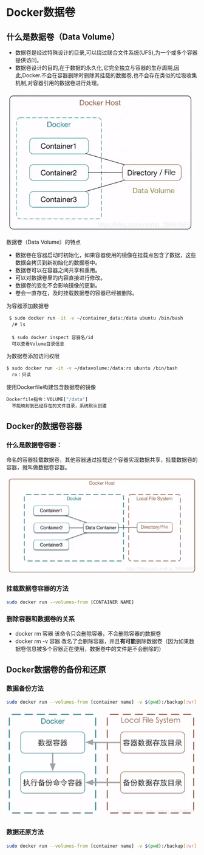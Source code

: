 # Docker数据卷

## 什么是数据卷（Data Volume）

- 数据卷是经过特殊设计的目录,可以绕过联合文件系统(UFS),为一个或多个容器提供访问。
- 数据卷设计的目的,在于数据的永久化,它完全独立与容器的生存周期,因此,Docker.不会在容器删除时删除其挂载的数据卷,也不会存在类似的垃圾收集机制,对容器引用的数据卷进行处理。

![Alt](.\img\20190802111712300.png)

数据卷（Data Volume）的特点

- 数据卷在容器启动时初始化，如果容器使用的镜像在挂载点包含了数据，这些数据会拷贝到新初始化的数据卷中。
- 数据卷可以在容器之间共享和重用。
- 可以对数据卷里的内容直接进行修改。
- 数据卷的变化不会影响镜像的更新。
- 卷会一直存在，及时挂载数据卷的容器已经被删除。

为容器添加数据卷

```bash
 $ sudo docker run -it -v ~/container_data:/data ubuntu /bin/bash
  /# ls

  $ sudo docker inspect 容器名/id
  可以查看Volume目录信息
```

为数据卷添加访问权限

```bash
$ sudo docker run -it -v ~/datavolume:/data:ro ubuntu /bin/bash
  ro：只读
```

使用Dockerfile构建包含数据卷的镜像

```bash
Dockerfile指令：VOLUME["/data"]
  不能映射到已经存在的文件目录，系统默认创建
```

## Docker的数据卷容器

### 什么是数据卷容器：

​	命名的容器挂载数据卷，其他容器通过挂载这个容器实现数据共享，挂载数据卷的容器，就叫做数据卷容器。

![Alt](.\img\20190802115901717.png)

### 挂载数据卷容器的方法

```bash
sudo docker run --volumes-from [CONTAINER NAME]
```

### 删除容器和数据卷的关系

- docker rm 容器    该命令只会删除容器，不会删除容器的数据卷
- docker rm -v  容器  改名了会删除容器，并且**有可能**删除数据卷（因为如果数据卷信息被多个容器正在使用，数据卷中的文件是不会删除的）

## Docker数据卷的备份和还原

### 数据备份方法

```bash
sudo docker run --volumes-from [container name] -v $(pwd):/backup[:wr] ubuntu tar cvf /backup/backup.tar [container data volume]
```

![Alt](.\img\2019080212104349.png)

### 数据还原方法

```bash
sudo docker run --volumes-from [container name] -v $(pwd):/backup[:wr] ubuntu tar xvf /backup/backup.tar [container data volume]
```

